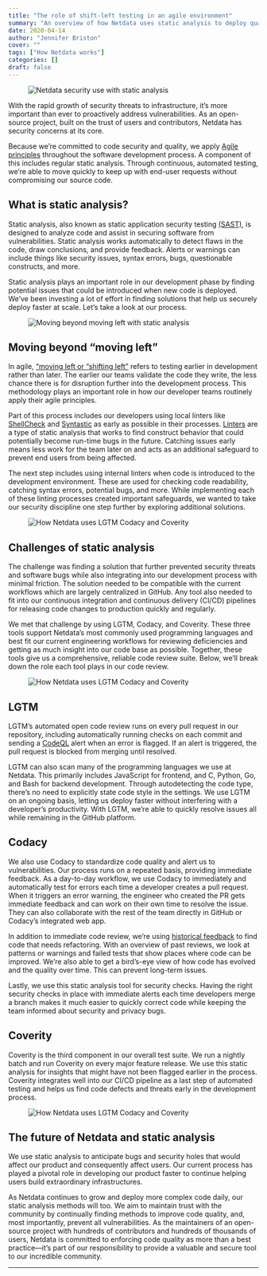 ```yaml
---
title: "The role of shift-left testing in an agile environment"
summary: "An overview of how Netdata uses static analysis to deploy quality code at scale while preventing security and vulnerability issues"
date: 2020-04-14
author: "Jennifer Briston"
cover: ""
tags: ["How Netdata works"]
categories: []
draft: false
---
```


<figure>
  <img src="/img/Netdata Security use with Static Analysis.png" alt="Netdata security use with static analysis" />
</figure>

With the rapid growth of security threats to infrastructure, it’s more important than ever to proactively address vulnerabilities. As an open-source project, built on the trust of users and contributors, Netdata has security concerns at its core. 

Because we’re committed to code security and quality, we apply [Agile principles](https://agilemanifesto.org/) throughout the software development process. A component of this includes regular static analysis. Through continuous, automated testing, we’re able to move quickly to keep up with end-user requests without compromising our source code. 

## What is static analysis? 
Static analysis, also known as static application security testing [(SAST)](https://www.gartner.com/en/information-technology/glossary/static-application-security-testing-sast), is designed to analyze code and assist in securing software from vulnerabilities. Static analysis works automatically to detect flaws in the code, draw conclusions, and provide feedback. Alerts or warnings can include things like security issues, syntax errors, bugs, questionable constructs, and more. 

Static analysis plays an important role in our development phase by finding potential issues that could be introduced when new code is deployed. We’ve been investing a lot of effort in finding solutions that help us securely deploy faster at scale. Let’s take a look at our process.     

<figure>
  <img src="/img/Moving-beyond-moving-left.png" alt="Moving beyond moving left with static analysis" />
</figure>

## Moving beyond “moving left”
In agile, [“moving left or “shifting left”](https://dzone.com/articles/the-shift-left-principle-and-devops-1) refers to testing earlier in development rather than later. The earlier our teams validate the code they write, the less chance there is for disruption further into the development process. This methodology plays an important role in how our developer teams routinely apply their agile principles.

Part of this process includes our developers using local linters like [ShellCheck](https://github.com/koalaman/shellcheck) and [Syntastic](https://github.com/vim-syntastic/syntastic) as early as possible in their processes. [Linters](https://en.wikipedia.org/wiki/Lint_(software)) are a type of static analysis that works to find construct behavior that could potentially become run-time bugs in the future. Catching issues early means less work for the team later on and acts as an additional safeguard to prevent end users from being affected. 

The next step includes using internal linters when code is introduced to the development environment. These are used for checking code readability, catching syntax errors, potential bugs, and more. While implementing each of these linting processes created important safeguards, we wanted to take our security discipline one step further by exploring additional solutions. 

<figure>
  <img src="/img/Static-Analysis-App-Challenges.png" alt="How Netdata uses LGTM Codacy and Coverity" />
</figure>

## Challenges of static analysis  
The challenge was finding a solution that further prevented security threats and software bugs while also integrating into our development process with minimal friction. The solution needed to be compatible with the current workflows which are largely centralized in GitHub. Any tool also needed to fit into our continuous integration and continuous delivery (CI/CD) pipelines for releasing code changes to production quickly and regularly. 

We met that challenge by using LGTM, Codacy, and Coverity. These three tools support Netdata’s most commonly used programming languages and best fit our current engineering workflows for reviewing deficiencies and getting as much insight into our code base as possible. Together, these tools give us a comprehensive, reliable code review suite. Below, we’ll break down the role each tool plays in our code review. 

<figure>
  <img src="/img/LGTM-Codacy-Coverity.png" alt="How Netdata uses LGTM Codacy and Coverity" />
</figure>

## LGTM
LGTM’s automated open code review runs on every pull request in our repository, including automatically running checks on each commit and sending a [CodeQL](https://lgtm.com/projects/g/netdata/netdata/alerts/?mode=list) alert when an error is flagged. If an alert is triggered, the pull request is blocked from merging until resolved. 

LGTM can also scan many of the programming languages we use at Netdata. This primarily includes JavaScript for frontend, and C, Python, Go, and Bash for backend development. Through autodetecting the code type, there’s no need to explicitly state code style in the settings. We use LGTM on an ongoing basis, letting us deploy faster without interfering with a developer’s productivity. With LGTM, we’re able to quickly resolve issues all while remaining in the GitHub platform. 

## Codacy
We also use Codacy to standardize code quality and alert us to vulnerabilities. Our process runs on a repeated basis, providing immediate feedback. As a day-to-day workflow, we use Codacy to immediately and automatically test for errors each time a developer creates a pull request. When it triggers an error warning, the engineer who created the PR gets immediate feedback and can work on their own time to resolve the issue. They can also collaborate with the rest of the team directly in GitHub or Codacy’s integrated web app.

In addition to immediate code review, we’re using [historical feedback](https://blog.codacy.com/discover-and-predict-your-code-quality-trends/) to find code that needs refactoring. With an overview of past reviews, we look at patterns or warnings and failed tests that show places where code can be improved. We’re also able to get a bird’s-eye view of how code has evolved and the quality over time. This can prevent long-term issues. 

Lastly, we use this static analysis tool for security checks. Having the right security checks in place with immediate alerts each time developers merge a branch makes it much easier to quickly correct code while keeping the team informed about security and privacy bugs. 

## Coverity 
Coverity is the third component in our overall test suite. We run a nightly batch and run Coverity on every major feature release. We use this static analysis for insights that might have not been flagged earlier in the process. Coverity integrates well into our CI/CD pipeline as a last step of automated testing and helps us find code defects and threats early in the development process. 

<figure>
  <img src="/img/Future-Netdata-Static-Analysis.png" alt="How Netdata uses LGTM Codacy and Coverity" />
</figure>

## The future of Netdata and static analysis 
We use static analysis to anticipate bugs and security holes that would affect our product and consequently affect users. Our current process has played a pivotal role in developing our product faster to continue helping users build extraordinary infrastructures. 

As Netdata continues to grow and deploy more complex code daily, our static analysis methods will too. We aim to maintain trust with the community by continually finding methods to improve code quality, and, most importantly, prevent all vulnerabilities. As the maintainers of an open-source project with hundreds of contributors and hundreds of thousands of users, Netdata is committed to enforcing code quality as more than a best practice––it’s part of our responsibility to provide a valuable and secure tool to our incredible community.

---
